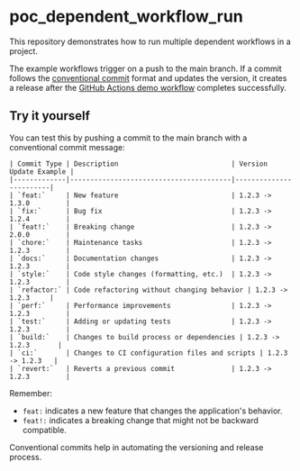 # poc_dependent_workflow_run
This repository demonstrates how to run multiple dependent workflows in a project.

The example workflows trigger on a push to the main branch. If a commit follows the [conventional commit](https://www.conventionalcommits.org/en/v1.0.0/) format and updates the version, it creates a release after the [GitHub Actions demo workflow](https://docs.github.com/en/actions/writing-workflows/quickstart#creating-your-first-workflow) completes successfully.

## Try it yourself
You can test this by pushing a commit to the main branch with a conventional commit message:

```
| Commit Type | Description                            | Version Update Example |
|-------------|----------------------------------------|------------------------|
| `feat:`     | New feature                            | 1.2.3 -> 1.3.0         |
| `fix:`      | Bug fix                                | 1.2.3 -> 1.2.4         |
| `feat!:`    | Breaking change                        | 1.2.3 -> 2.0.0         |
| `chore:`    | Maintenance tasks                      | 1.2.3 -> 1.2.3         |
| `docs:`     | Documentation changes                  | 1.2.3 -> 1.2.3         |
| `style:`    | Code style changes (formatting, etc.)  | 1.2.3 -> 1.2.3         |
| `refactor:` | Code refactoring without changing behavior | 1.2.3 -> 1.2.3     |
| `perf:`     | Performance improvements               | 1.2.3 -> 1.2.3         |
| `test:`     | Adding or updating tests               | 1.2.3 -> 1.2.3         |
| `build:`    | Changes to build process or dependencies | 1.2.3 -> 1.2.3       |
| `ci:`       | Changes to CI configuration files and scripts | 1.2.3 -> 1.2.3   |
| `revert:`   | Reverts a previous commit              | 1.2.3 -> 1.2.3         |
```


Remember:
- `feat:` indicates a new feature that changes the application's behavior.
- `feat!:` indicates a breaking change that might not be backward compatible.

Conventional commits help in automating the versioning and release process.
